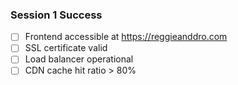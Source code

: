 ### Session 1 Success

- [ ] Frontend accessible at <https://reggieanddro.com>
- [ ] SSL certificate valid
- [ ] Load balancer operational
- [ ] CDN cache hit ratio > 80%
